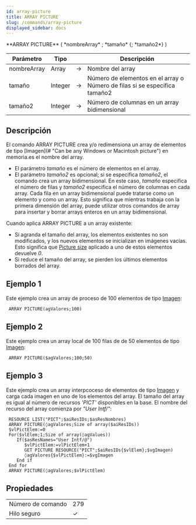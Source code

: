 ```yaml
---
id: array-picture
title: ARRAY PICTURE
slug: /commands/array-picture
displayed_sidebar: docs
---
```


<!--REF #_command_.ARRAY PICTURE.Syntax-->**ARRAY PICTURE** ( *nombreArray* ; *tamaño* {; *tamaño2*} )<!-- END REF-->
<!--REF #_command_.ARRAY PICTURE.Params-->
| Parámetro | Tipo |  | Descripción |
| --- | --- | --- | --- |
| nombreArray | Array | &#8594;  | Nombre del array |
| tamaño | Integer | &#8594;  | Número de elementos en el array o Número de filas si se especifica tamaño2 |
| tamaño2 | Integer | &#8594;  | Número de columnas en un array bidimensional |

<!-- END REF-->

## Descripción 

<!--REF #_command_.ARRAY PICTURE.Summary-->El comando ARRAY PICTURE crea y/o redimensiona un array de elementos de tipo [Imagen](# "Can be any Windows or Macintosh picture") en memoria.<!-- END REF-->es el nombre del array.
* El parámetro *tamaño* es el número de elementos en el array.
* El parámetro *tamaño2* es opcional; si se especifica *tamaño2*, el comando crea un array bidimensional. En este caso, *tamaño* especifica el número de filas y *tamaño2* especifica el número de columnas en cada array. Cada fila en un array bidimensional puede tratarse como un elemento y como un array. Esto significa que mientras trabaja con la primera dimensión del array, puede utilizar otros comandos de array para insertar y borrar arrays enteros en un array bidimensional.

Cuando aplica ARRAY PICTURE a un array existente:

* Si agranda el tamaño del array, los elementos existentes no son modificados, y los nuevos elementos se inicializan en imágenes vacías. Esto significa que [Picture size](picture-size.md "Picture size") aplicado a uno de estos elementos devuelve *0*.
* Si reduce el tamaño del array, se pierden los últimos elementos borrados del array.

## Ejemplo 1 

Este ejemplo crea un array de proceso de 100 elementos de tipo [Imagen](# "Can be any Windows or Macintosh picture"):

```4d
 ARRAY PICTURE(agValores;100)
```

## Ejemplo 2 

Este ejemplo crea un array local de 100 filas de de 50 elementos de tipo [Imagen](# "Can be any Windows or Macintosh picture"):

```4d
 ARRAY PICTURE($agValores;100;50)
```

## Ejemplo 3 

Este ejemplo crea un array interpcoceso de elementos de tipo [Imagen](# "Can be any Windows or Macintosh picture") y carga cada imagen en uno de los elementos del array. El tamaño del array es igual al número de recursos *'PICT'* disponibles en la base. El nombre del recurso del array comienza por *"User Intf/"*:

```4d
 RESOURCE LIST("PICT";$aiResIDs;$asResNombres)
 ARRAY PICTURE(◊agValores;Size of array($aiResIDs))
 $vlPictElem:=0
 For($vlElem;1;Size of array(◊agValues))
    If($asResNames="User Intf/@")
       $vlPictElem:=vlPictElem+1
       GET PICTURE RESOURCE("PICT";$aiResIDs{$vlElem};$vgImagen)
       ◊agValores{$vlPictElem}:=$vgImagen
    End if
 End for
 ARRAY PICTURE(◊agValores;$vlPictElem)
```


## Propiedades

|  |  |
| --- | --- |
| Número de comando | 279 |
| Hilo seguro | &check; |


